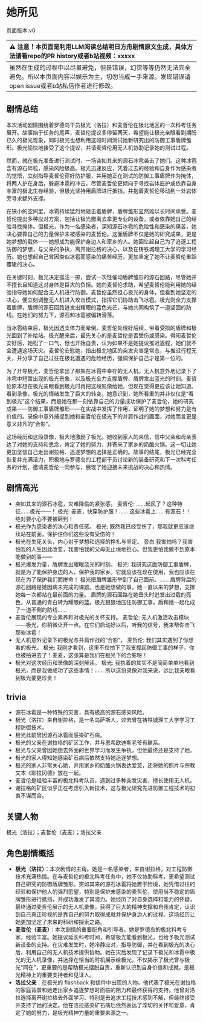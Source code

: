 # 她所见
页面版本:v0
 

| :warning: 注意！本页面是利用LLM阅读总结明日方舟剧情原文生成，具体方法请看repo的PR history或者b站视频：xxxxx           |
|:----------------------------|
| 虽然在生成的过程中以尽量避免，但是错误，幻觉等等仍然无法完全避免。所以本页面内容以娱乐为主，切勿当成一手来源。发现错误请open issue或者b站私信作者进行修改。|



## 剧情总结
本次活动剧情围绕着罗德岛干员极光（洛拉）和麦哲伦在极北地区的一次科考任务展开。故事始于任务的尾声，麦哲伦提议多停留两天，希望能让极光亲眼看到期盼已久的极光现象，同时极光也想利用这段时间测试她新研究出的防御工事盾牌雏形。极光愉快地接受了这个提议，并请麦哲伦用无人机协助记录她的测试过程。

然而，就在极光准备进行测试时，一场突如其来的源石冰雹袭击了她们。这种冰雹含有源石碎粒，感染风险极高。极光迅速反应，凭着过去的经验和自身作为感染者的觉悟，立刻指导麦哲伦穿好防护服，并用她正在测试的防御工事盾牌作为掩体，将两人护在身后，躲避冰雹的冲击。尽管麦哲伦更倾向于寻找岩体庇护或依靠自身丰富的极北生存经验，但极光坚持用盾牌进行抵挡，并抱着麦哲伦移动到一处岩体旁寻求额外支撑。

在狭小的空间里，冰雹持续猛烈地砸击着盾牌，盾牌雏形显然难以长时间承受。麦哲伦提出多种应对方案，包括让极光撤离去拿更专业的设备，或者依靠她自己的经验寻找掩体。但极光，作为一名感染者，深知源石冰雹的危险性和感染的痛苦，她决心要靠自己的力量保护未被感染的麦哲伦。这面盾牌不仅是她的研究成果，更是她梦想的载体——她想成为能保护身边人和家乡的人。她回忆起自己为了追逐工程防御的梦想，与父亲的争执，离开谢拉格的决心，以及在铸铁城理工大学的学习经历。她也想起自己曾因类似冰雹而感染的痛苦经历，更加坚定了她不让麦哲伦重蹈覆辙的决心。

在关键时刻，极光决定孤注一掷，尝试一次性催动盾牌雏形的源石回路，尽管她并不擅长且知道这对身体是巨大的负担。她向麦哲伦求助，希望麦哲伦能利用她的经验指导她如何配合无人机进行防御。麦哲伦虽然担心极光的身体，但看到她坚定的决心，便立刻调整无人机进入攻击模式，指挥它们协助击飞冰雹。极光则全力支撑着盾牌，盾牌的源石回路迸发出耀眼的蓝色光芒，与她共同构筑了一道坚固的防线。在她们的努力下，源石和冰雹被偏转滑落。

当冰雹结束后，极光因透支体力而晕倒。麦哲伦处理好后续，带着受损的盾牌和极光回到了补给站。极光醒来后，最先关心的是麦哲伦是否受伤或感染。得知麦哲伦安好后，她松了一口气，但也开始自责，认为如果不是她提议推迟返程，她们就不会遭遇这场天灾。麦哲伦安慰她，指出极北地区的突发灾害是常态，与推迟行程无关，并分享了自己过往在极北遭遇的危险经历，强调保护自己才是第一位的。

为了开导极光，麦哲伦拿出了那架在冰雹中幸存的无人机。无人机意外地记录下了冰雹中短暂出现的极光景象，以及极光全力支撑盾牌、盾牌发出蓝光的时刻。麦哲伦原本想在极光亲眼看到极光时再把这段影像给她，但现在觉得更应该让她知道。看到录像，极光的情绪发生了巨大的转变。她意识到，她所看重的并非仅仅是“看到极光”这个结果，而是她在那一刻依靠自己的力量成功保护了麦哲伦，她的研究成果——防御工事盾牌雏形——在实战中发挥了作用，证明了她的梦想和努力是有价值的。录像中意外捕捉到她和麦哲伦在极光下的并肩作战的画面，对她而言更是意义非凡的“合影”。

这场经历和这段录像，极大地激励了极光。她收到家人的来信，信中父亲和母亲表达了对她的支持和思念，肯定了她的努力，并寄来了家乡的奶酪火锅。这一切让她更加坚信自己走出谢拉格、追逐梦想的选择是正确的。故事的结尾，极光已经完全恢复并充满活力，积极地与罗德岛的工程部干员讨论新的装备研究和下一次科考任务的计划，邀请麦哲伦一同参与，展现了她迎接未来挑战的决心和热情。
## 剧情高光
- 突如其来的源石冰雹，灾难降临的紧张感。
  麦哲伦: ......起风了？这种特征......极光——！
  极光: 麦麦，快穿防护服！...... 这些冰雹上......有源石！！绝对要小心不要被砸到！
- 极光作为感染者的决心和责任感。
  极光: 既然我已经受伤了，那我就更应该继续站在前面，保护住你们这些没有受伤的！
- 极光在生死关头，内心对于梦想和选择的挣扎与坚定。
  旁白:我害怕吗？我害怕我的人生因此改变，我害怕我的父母无止境地担心。但我更怕我做不到原本能做到的事——
- 极光爆发力量，盾牌发出耀眼蓝光的时刻。
  极光: 我研究这面防御工事盾牌，就是为了能保护身边的人，保护我的家乡。它就应该在现在使用，我也应该在现在为了保护我们而拼命！
  极光把盾牌雏形举到了自己面前。...... 盾牌背后的源石回路是她因病未完成的课题。也是她想做的事，她一直以来的梦想，支撑她每一次都站在最前面的力量。
  盾牌的源石回路在她垂头时迸发出过载的亮色，从普通的青白转为耀眼的蓝。极光狠狠地压住防御工事，盾和她一起化成了一道不倒的防线......
- 麦哲伦展现的专业素养和对极光的关怀支持。
  麦哲伦: 无人机激活攻击模块——极光，你稍微让开一点。在它们启动好以后，听我的信号，我来帮你击飞那些冰雹！
- 无人机意外记录下的极光与并肩作战的“合影”。
  麦哲伦: 我们其实遇到了你想看的极光。
  极光: 我刚才看到，这里不仅拍下了我支撑起防御工事的样子，你也被拍进去了！麦麦，这张算是我们在极光下的合影呀！
- 极光对这次经历和录像的深刻解读。
  极光: 我执着的其实不是简简单单地看到极光，而是我做成功了这些事情！...... 所以这份录像对我来说，远比我亲眼看到极光要更珍贵！
## trivia
- 源石冰雹是一种特殊的灾害，具有极高的源石感染风险。
- 极光（洛拉）来自谢拉格，是一名乌萨斯人，过去曾在铸铁城理工大学学习工程防御技术。
- 极光此前曾因源石冰雹而感染矿石病。
- 极光的父亲在谢拉格的矿区工作，并与恩希欧迪斯老爷有联系。
- 极光与父亲曾因她想去外面的世界学习而发生争执，但他最终还是支持了她。
- 极光的家人得知她感染矿石病后依然支持她追逐梦想。
- 极光的家人非常关心她，并用家乡的奶酪火锅表达爱意，还将她的照片与宗教文本《耶拉冈德》放在一起。
- 麦哲伦是经验丰富的极北科考队员，遇到过多种突发灾害，擅长使用无人机。
- 谢拉格的矿区似乎正在考虑引入新技术，这与极光研究先进防御工程技术的初衷不谋而合。
## 关键人物
极光（洛拉）；麦哲伦（麦麦）；洛拉父亲
## 角色剧情概括
-   **极光（洛拉）**：本次剧情的主角。她是一名感染者，来自谢拉格，对工程防御技术充满热情。在与麦哲伦的极北科考任务中，她不仅协助科考，更希望测试自己研究的防御盾牌雏形。突如其来的源石冰雹将她置于险境，她凭借过往的经验和保护他人的强烈愿望，特别是保护未感染的麦哲伦，使用尚不稳定的盾牌雏形进行抵挡，并成功激发了其潜力。她经历了对自身选择和能力的怀疑，最终通过麦哲伦展示的无人机录像，获得了巨大的精神支撑和自我肯定，认识到自己真正珍视的是靠自己的努力取得成就并保护身边人的过程。这场经历让她更加坚定了未来的科研和探索之路。
-   **麦哲伦（麦麦）**：本次剧情的重要配角和引导者。她是罗德岛的极北科考专家，经验丰富。她提议延长科考时间，希望极光能看到极光，也给予极光测试新设备的支持。在灾难发生时，她冷静应对，指导防御，并在看到极光的决心后，利用自己的无人机技术提供协助。她在灾后发现了记录下极光和冰雹中极光的无人机录像，并选择在恰当的时机展示给极光，不仅揭示了极光曾与极光“同在”，更重要的是帮助极光摆脱自责，重新认识到自身价值和成就，是极光精神上的重要支持者和见证人。
-   **洛拉父亲**：在极光的 flashback 和信件中出现的人物。他代表了极光在谢拉格的家庭背景和她走出家乡追逐梦想时面临的阻力和最终获得的支持。他曾对洛拉选择离开谢拉格去外面学习、特别是去追求工程技术感到不解，但最终接受并支持了她的决定。他在洛拉感染矿石病后依然表达了深切的关怀和爱意，肯定了她的努力，是极光精神力量的重要来源之一。